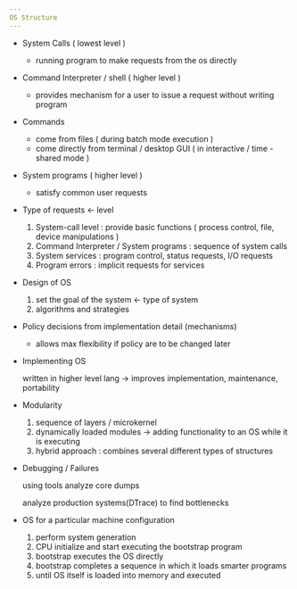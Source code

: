 ```yaml
---
OS Structure
---
```


- System Calls ( lowest level )
    - running program to make requests from the os directly

- Command Interpreter / shell ( higher level )
    - provides mechanism for a user to issue a request without writing program

- Commands
    - come from files ( during batch mode execution )
    - come directly from terminal / desktop GUI ( in interactive / time - shared mode )

- System programs ( higher level )
    - satisfy common user requests

- Type of requests ← level
    1. System-call level : provide basic functions ( process control,  file, device manipulations )
    2. Command Interpreter / System programs : sequence of system calls
    3. System services : program control, status requests, I/O requests
    4. Program errors : implicit requests for services

- Design of OS
    1. set the goal of the system ← type of system
    2. algorithms and strategies

- Policy decisions from implementation detail (mechanisms)
    - allows max flexibility if policy are to be changed later

- Implementing OS

    written in higher level lang → improves implementation, maintenance, portability

- Modularity
    1. sequence of layers / microkernel
    2. dynamically loaded modules → adding functionality to an OS while it is executing
    3. hybrid approach : combines several different types of structures

- Debugging / Failures

    using tools analyze core dumps

    analyze production systems(DTrace) to find bottlenecks 

- OS for a particular machine configuration
    1. perform system generation
    2. CPU initialize and start executing the bootstrap program 
    3. bootstrap executes the OS directly 
    4. bootstrap completes a sequence in which it loads smarter programs 
    5. until OS itself is loaded into memory and executed
